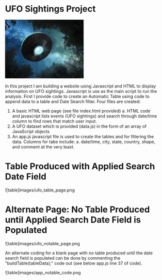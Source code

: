 # UFO Sightings Project
![UFO](images/nasa.jpg)

In this project I am building a website using Javascript and HTML to display information on UFO sightings. Javascript is use as the main script to run the analysis.
First I provide code to create an Automatic Table using code to append data to a table and Date Search filter.
Four files are created:
  1. A basic HTML web page (see file index.html provided)
    a. HTML code and javascript lists events (UFO sightings) and search through date/time column to find rows that match user input. 
  2. A UFO dataset which is provided (data.js) in the form of an array of JavaScript objects
  3. An app.js javascript file is used to create the tables and for filtering the data. Columns for tabe include:
    a. date/time, city, state, country, shape, and comment at the very least.
# Table Produced with Applied Search Date Field
![table]images/ufo_table_page.png

# Alternate Page: No Table Produced until Applied Search Date Field is Populated
![table]images/ufo_notable_page.png

An alternate coding for a blank page with no table produced until the date search field is populated can be done by commenting the "buildTable(tableData);" code out (see below app.js line 37 of code).

![table]images/app_notable_code.png

